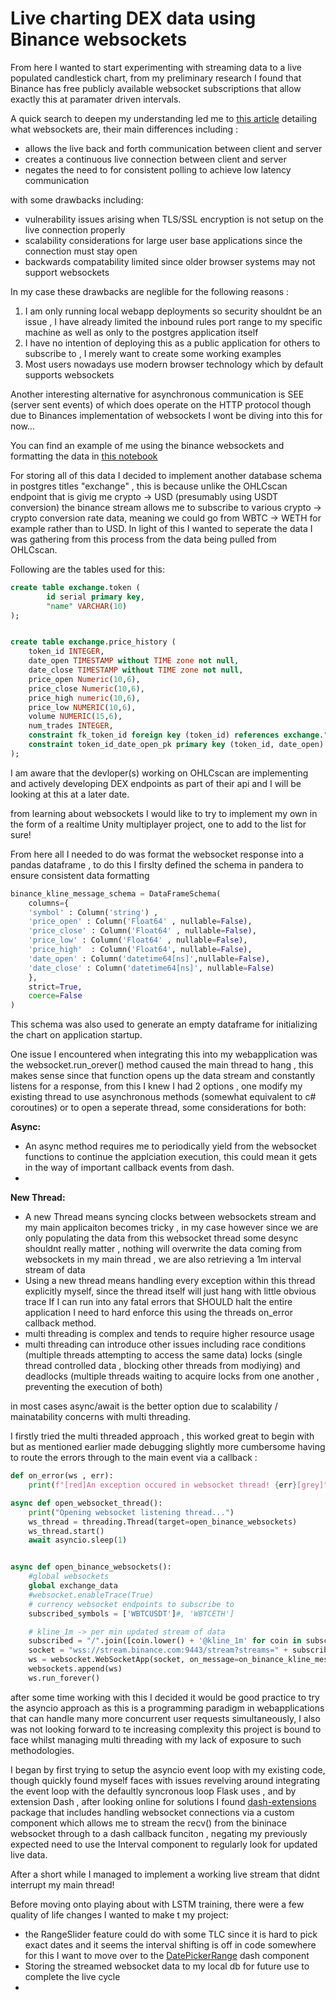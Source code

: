 # Live charting DEX data using Binance websockets

From here I wanted to start experimenting with streaming data to a live populated candlestick chart, from my preliminary research I found that Binance has free publicly available websocket subscriptions that allow exactly this at paramater driven intervals.

A quick search to deepen my understanding led me to [this article](https://www.pubnub.com/guides/websockets/) detailing what websockets are, their main differences including :
- allows the live back and forth communication between client and server 
- creates a continuous live connection between client and server
- negates the need to for consistent polling to achieve low latency communication

with some drawbacks including:
- vulnerability issues arising when TLS/SSL encryption is not setup on the live connection properly
- scalability considerations for large user base applications since the connection must stay open 
- backwards compatability limited since older browser systems may not support websockets

In my case these drawbacks are neglible for the following reasons :
1) I am only running local webapp deployments so security shouldnt be an issue , I have already limited the inbound rules port range to my specific machine as well as only to the postgres application itself
2) I have no intention of deploying this as a public application for others to subscribe to , I merely want to create some working examples
3) Most users nowadays use modern browser technology which by default supports websockets

Another interesting alternative for asynchronous communication is SEE (server sent events) of which does operate on the HTTP protocol though due to Binances implementation of websockets I wont be diving into this for now...

You can find an example of me using the binance websockets and formatting the data in [this notebook](../../notebooks/RealTimeCryptoPriceExtraction.ipynb)

For storing all of this data I decided to implement another database schema in postgres titles "exchange" , this is because unlike the OHLCscan endpoint that is givig me crypto -> USD (presumably using USDT conversion) the binance stream allows me to subscribe to various crypto -> crypto conversion rate data, meaning we could go from WBTC -> WETH for example rather than to USD. In light of this I wanted to seperate the data I was gathering from this process from the data being pulled from OHLCscan.

Following are the tables used for this:

```sql
create table exchange.token (
		id serial primary key,
		"name" VARCHAR(10)
);


create table exchange.price_history (
	token_id INTEGER,
	date_open TIMESTAMP without TIME zone not null,
	date_close TIMESTAMP without TIME zone not null,
	price_open Numeric(10,6),
	price_close Numeric(10,6),
	price_high numeric(10,6),
	price_low NUMERIC(10,6),
	volume NUMERIC(15,6),
	num_trades INTEGER,
	constraint fk_token_id foreign key (token_id) references exchange."token" (id) on update cascade on delete cascade,
	constraint token_id_date_open_pk primary key (token_id, date_open)
);
```

I am aware that the devloper(s) working on OHLCscan are implementing and actively developing DEX endpoints as part of their api and I will be looking at this at a later date.


from learning about websockets I would like to try to implement my own in the form of a realtime Unity multiplayer project, one to add to the list for sure!

From here all I needed to do was format the websocket response into a pandas dataframe , to do this I firslty defined the schema in pandera to ensure consistent data formatting
```python
binance_kline_message_schema = DataFrameSchema(
    columns={
    'symbol' : Column('string') ,
    'price_open' : Column('Float64' , nullable=False),
    'price_close' : Column('Float64' , nullable=False),
    'price_low' : Column('Float64' , nullable=False),
    'price_high'  : Column('Float64', nullable=False),
    'date_open' : Column('datetime64[ns]',nullable=False),
    'date_close' : Column('datetime64[ns]', nullable=False)
    },
    strict=True,
    coerce=False
)
```

This schema was also used to generate an empty dataframe for initializing the chart on application startup.

One issue I encountered when integrating this into my webapplication was the websocket.run_orever() method caused the main thread to hang , this makes sense since that function opens up the data stream and constantly listens for a response, from this I knew I had 2 options , one modify my existing thread to use asynchronous methods (somewhat equivalent to c# coroutines) or to open a seperate thread, some considerations for both:

**Async:**
- An async method requires me to periodically yield from the websocket functions to continue the applciation execution, this could mean it gets in the way of important callback events from dash.
- 

**New Thread:**
- A new Thread means syncing clocks between websockets stream and my main applicaiton becomes tricky , in my case however since we are only populating the data from this websocket thread some desync shouldnt really matter , nothing will overwrite the data coming from websockets in my main thread , we are also retrieving a 1m interval stream of data 
- Using a new thread means handling every exception within this thread explicitly myself, since the thread itself will just hang with little obvious  trace If I can run into any fatal errors that SHOULD halt the entire application I need to hard enforce this using the threads on_error callback method.
- multi threading is complex and tends to require higher resource usage
- multi threading can introduce other issues including race conditions (multiple threads attempting to access the same data) locks (single thread controlled data , blocking other threads from modiying) and deadlocks (multiple threads waiting to acquire locks from one another , preventing the execution of both)

in most cases async/await is the better option due to scalability / mainatability concerns with multi threading.

I firstly tried the multi threaded approach , this worked great to begin with but as mentioned earlier made debugging slightly more cumbersome having to route the errors through to the main event via a callback : 


```python
def on_error(ws , err):
    print(f"[red]An exception occured in websocket thread! {err}[grey]")

async def open_websocket_thread():
    print("Opening websocket listening thread...")
    ws_thread = threading.Thread(target=open_binance_websockets)
    ws_thread.start()
    await asyncio.sleep(1)


async def open_binance_websockets():
    #global websockets
    global exchange_data
    #websocket.enableTrace(True)
    # currency websocket endpoints to subscribe to 
    subscribed_symbols = ['WBTCUSDT']#, 'WBTCETH']

    # kline_1m -> per min updated stream of data 
    subscribed = "/".join([coin.lower() + '@kline_1m' for coin in subscribed_symbols])
    socket = "wss://stream.binance.com:9443/stream?streams=" + subscribed
    ws = websocket.WebSocketApp(socket, on_message=on_binance_kline_message , on_open=on_websocket_start, on_error=on_error)
    websockets.append(ws)
    ws.run_forever()
```

after some time working with this I decided it would be good practice to try the asyncio approach as this is a programming paradigm in webapplications that can handle many more concurrent user requests simultaneously, I also was not looking forward to te increasing complexity this project is bound to face whilst managing multi threading with my lack of exposure to such methodologies.



I began by first trying to setup the asyncio event loop with my existing code, though quickly found myself faces with issues revelving around integrating the event loop with the defaultly syncronous loop Flask uses , and by extension Dash , after looking online for solutions I found [dash-extensions](https://www.dash-extensions.com/components/websocket) package that includes handling websocket connections via a custom component which allows me to stream the recv() from the bininace websocket through to a dash callback funciton , negating my previously expected need to use the Interval component to regularly look for updated live data.

After a short while I managed to implement a working live stream that didnt interrupt my main thread!

Before moving onto playing about with LSTM training, there were a few quality of life changes I wanted to make t my project:
- the RangeSlider feature could do with some TLC since it is hard to pick exact dates and it seems the interval shifting is off in code somewhere for this I want to move over to the [DatePickerRange](https://dash.plotly.com/dash-core-components/datepickerrange) dash component
- Storing the streamed websocket data to my local db for future use to complete the live cycle
- 


